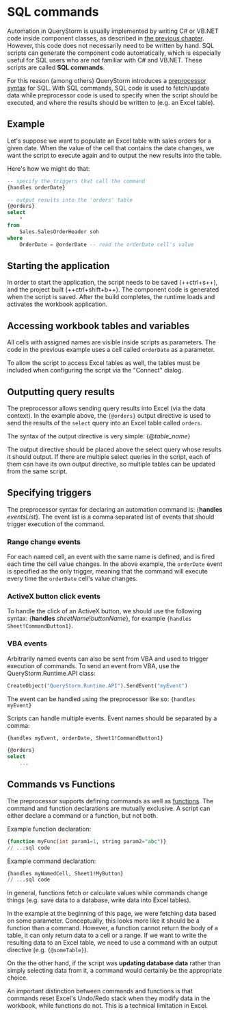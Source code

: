 # SQL commands

Automation in QueryStorm is usually implemented by writing C# or VB.NET code inside component classes, as described in [the previous chapter](../Automation_with_dotnet). However, this code does not necessarily need to be written by hand. SQL scripts can generate the component code automatically, which is especially useful for SQL users who are not familiar with C# and VB.NET. These scripts are called **SQL commands**.

For this reason (among others) QueryStorm introduces a [preprocessor syntax](../../General/Preprocessor) for SQL. With SQL commands, SQL code is used to fetch/update data while preprocessor code is used to specify when the script should be executed, and where the results should be written to (e.g. an Excel table).

## Example

Let's suppose we want to populate an Excel table with sales orders for a given date. When the value of the cell that contains the date changes, we want the script to execute again and to output the new results into the table.

Here's how we might do that:

```sql
-- specify the triggers that call the command
{handles orderDate}

-- output results into the 'orders' table
{@orders}
select
	*
from
	Sales.SalesOrderHeader soh
where
	OrderDate = @orderDate -- read the orderDate cell's value
```

## Starting the application

In order to start the application, the script needs to be saved (++ctrl+s++), and the project built (++ctrl+shift+b++). The component code is generated when the script is saved. After the build completes, the runtime loads and activates the workbook application.

## Accessing workbook tables and variables

All cells with assigned names are visible inside scripts as parameters. The code in the previous example uses a cell called `orderDate` as a parameter.

To allow the script to access Excel tables as well, the tables must be included when configuring the script via the "Connect" dialog.

## Outputting query results

The preprocessor allows sending query results into Excel (via the data context). In the example above, the `{@orders}` output directive is used to send the results of the `select` query into an Excel table called `orders`.

The syntax of the output directive is very simple: {@*table_name*}

The output directive should be placed above the select query whose results it should output. If there are multiple select queries in the script, each of them can have its own output directive, so multiple tables can be updated from the same script.

## Specifying triggers

The preprocessor syntax for declaring an automation command is: {**handles** *eventsList*}. The event list is a comma separated list of events that should trigger execution of the command.

### Range change events

For each named cell, an event with the same name is defined, and is fired each time the cell value changes. In the above example, the `orderDate` event is specified as the only trigger, meaning that the command will execute every time the `orderDate` cell's value changes.

### ActiveX button click events

To handle the click of an ActiveX button, we should use the following syntax: {**handles** *sheetName*!*buttonName*}, for example `{handles Sheet!CommandButton1}`.

### VBA events

Arbitrarily named events can also be sent from VBA and used to trigger execution of commands. To send an event from VBA, use the QueryStorm.Runtime.API class:

```vb
CreateObject("QueryStorm.Runtime.API").SendEvent("myEvent")
```

The event can be handled using the preprocessor like so: `{handles myEvent}`

Scripts can handle multiple events. Event names should be separated by a comma:

```sql
{handles myEvent, orderDate, Sheet1!CommandButton1}

{@orders}
select
    ...
```

## Commands vs Functions

The preprocessor supports defining commands as well as [functions](../../Functions/Functions_via_SQL). The command and function declarations are mutually exclusive. A script can either declare a command or a function, but not both.

Example function declaration:

```sql
{function myFunc(int param1=1, string param2="abc")}
// ...sql code
```

Example command declaration:
```sql
{handles myNamedCell, Sheet1!MyButton}
// ...sql code
```

In general, functions fetch or calculate values while commands change things (e.g. save data to a database, write data into Excel tables).

In the example at the beginning of this page, we were fetching data based on some parameter. Conceptually, this looks more like it should be a function than a command. However, a function cannot return the body of a table, it can only return data to a cell or a range. If we want to write the resulting data to an Excel table, we need to use a command with an output directive (e.g. `{@someTable}`).

On the the other hand, if the script was **updating database data** rather than simply selecting data from it, a command would certainly be the appropriate choice.

An important distinction between commands and functions is that commands reset Excel's Undo/Redo stack when they modify data in the workbook, while functions do not. This is a technical limitation in Excel.
